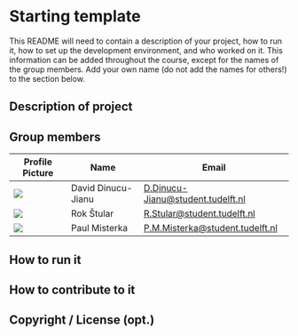 # Starting template

This README will need to contain a description of your project, how to run it, how to set up the development environment, and who worked on it.
This information can be added throughout the course, except for the names of the group members.
Add your own name (do not add the names for others!) to the section below.

## Description of project

## Group members

| Profile Picture                                                                                           | Name               | Email                             |
| --------------------------------------------------------------------------------------------------------- | ------------------ | --------------------------------- |
| ![](https://avatars.githubusercontent.com/u/34619913?v=4&size=50) | David Dinucu-Jianu | D.Dinucu-Jianu@student.tudelft.nl |
| ![](https://en.gravatar.com/userimage/215919617/deb21f77ed0ec5c42d75b0dae551b912.png?size=50)             | Rok Štular         | R.Stular@student.tudelft.nl       |
| ![](https://avatars.githubusercontent.com/u/45182027?v=4&size=50)                                         | Paul Misterka      | P.M.Misterka@student.tudelft.nl   |

<!-- Instructions (remove once assignment has been completed -->
<!-- - Add (only!) your own name to the table above (use Markdown formatting) -->
<!-- - Mention your *student* email address -->
<!-- - Preferably add a recognizable photo, otherwise add your GitLab photo -->
<!-- - (please make sure the photos have the same size) -->

## How to run it

## How to contribute to it

## Copyright / License (opt.)
